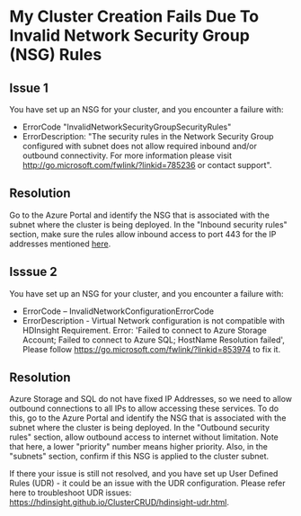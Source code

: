 # My Cluster Creation Fails Due To Invalid Network Security Group (NSG) Rules

## Issue 1
You have set up an NSG for your cluster, and you encounter a failure with:
* ErrorCode "InvalidNetworkSecurityGroupSecurityRules"
* ErrorDescription: "The security rules in the Network Security Group <nsg> configured with subnet <subnet> does not allow required inbound and/or outbound connectivity. For more information please visit http://go.microsoft.com/fwlink/?linkid=785236 or contact support".

## Resolution
Go to the Azure Portal and identify the NSG that is associated with the subnet where the cluster is being deployed. In the "Inbound security rules" section, make sure the rules allow inbound access to port 443 for the IP addresses mentioned [here](https://docs.microsoft.com/en-us/azure/hdinsight/hdinsight-extend-hadoop-virtual-network#hdinsight-ip).

## Isssue 2
You have set up an NSG for your cluster, and you encounter a failure with:
* ErrorCode – InvalidNetworkConfigurationErrorCode
* ErrorDescription - Virtual Network configuration is not compatible with HDInsight Requirement. Error: 'Failed to connect to Azure Storage Account; Failed to connect to Azure SQL; HostName Resolution failed', Please follow https://go.microsoft.com/fwlink/?linkid=853974 to fix it.

## Resolution
Azure Storage and SQL do not have fixed IP Addresses, so we need to allow outbound connections to all IPs to allow accessing these services. To do this, go to the Azure Portal and identify the NSG that is associated with the subnet where the cluster is being deployed. In the "Outbound security rules" section, allow outbound access to internet without limitation. Note that here, a lower "priority" number means higher priority. Also, in the "subnets" section, confirm if this NSG is applied to the cluster subnet.

If there your issue is still not resolved, and you have set up User Defined Rules (UDR) - it could be an issue with the UDR configuration. Please refer here to troubleshoot UDR issues: https://hdinsight.github.io/ClusterCRUD/hdinsight-udr.html.


